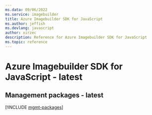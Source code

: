 ```yaml
---
ms.data: 09/06/2022
ms.service: imagebuilder
title: Azure Imagebuilder SDK for JavaScript
ms.author: jeffish
ms.devlang: javascript
author: xirzec
description: Reference for Azure Imagebuilder SDK for JavaScript
ms.topic: reference
---
```

# Azure Imagebuilder SDK for JavaScript - latest

## Management packages - latest
[!INCLUDE [mgmt-packages](imagebuilder-mgmt-index.md)]
